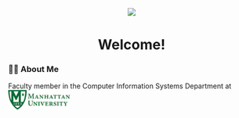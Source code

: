 <div align="center">
  <img height="150" src="https://media.giphy.com/media/13rQ7rrTrvZXlm/giphy.gif?cid=790b76118zcbu35vmzqwvhe1m8p9ewb7cak5kigpi0kshqgv&ep=v1_gifs_search&rid=giphy.gif&ct=g"  />
</div>

###

<h1 align="center">Welcome! </h1>

###

<h3 align="left">👩‍💻  About Me</h3>



<p align="left">Faculty member in the Computer Information Systems Department at
<img height="40" src="MU.jpg"/>
</p>


